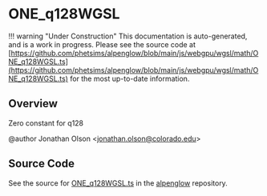 # ONE_q128WGSL

!!! warning "Under Construction"
    This documentation is auto-generated, and is a work in progress. Please see the source code at
    [https://github.com/phetsims/alpenglow/blob/main/js/webgpu/wgsl/math/ONE_q128WGSL.ts](https://github.com/phetsims/alpenglow/blob/main/js/webgpu/wgsl/math/ONE_q128WGSL.ts) for the most up-to-date information.

## Overview

Zero constant for q128

@author Jonathan Olson &lt;jonathan.olson@colorado.edu&gt;



## Source Code

See the source for [ONE_q128WGSL.ts](https://github.com/phetsims/alpenglow/blob/main/js/webgpu/wgsl/math/ONE_q128WGSL.ts) in the [alpenglow](https://github.com/phetsims/alpenglow) repository.
